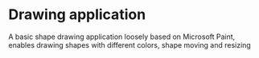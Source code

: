 # Drawing application
A basic shape drawing application loosely based on Microsoft Paint, enables drawing shapes with different colors, shape moving and resizing 
